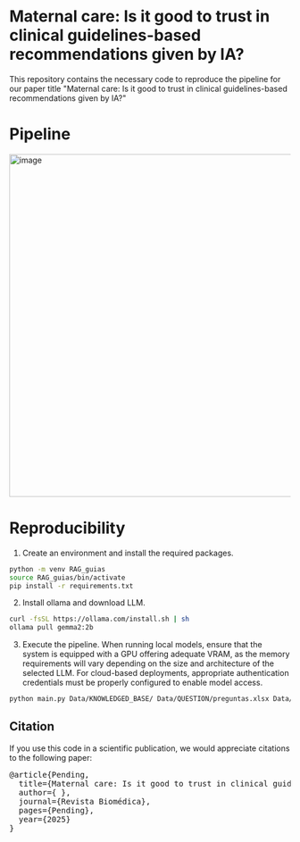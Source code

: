 # Maternal care: Is it good to trust in clinical guidelines-based recommendations given by IA?

This repository contains the necessary code to reproduce the pipeline for our paper title "Maternal care: Is it good to trust in clinical guidelines-based
recommendations given by IA?"

# Pipeline

<img width="614" alt="image" src="https://github.com/user-attachments/assets/05f8bca5-9eae-4008-8730-fe70ec1a5b69" />

# Reproducibility

1. Create an environment and install the required packages.

```bash
python -m venv RAG_guias
source RAG_guias/bin/activate
pip install -r requirements.txt
```

2. Install ollama and download LLM.

```bash
curl -fsSL https://ollama.com/install.sh | sh
ollama pull gemma2:2b
```

3. Execute the pipeline. When running local models, ensure that the system is equipped with a GPU offering adequate VRAM, as the memory requirements will vary depending on the size and architecture of the selected LLM. For cloud-based deployments, appropriate authentication credentials must be properly configured to enable model access.

```bash
python main.py Data/KNOWLEDGED_BASE/ Data/QUESTION/preguntas.xlsx Data/ANSWER/ Data/GROUND_TRUTH/ground_truth.xlsx config.yml
```

## Citation

If you use this code in a scientific publication, we would appreciate citations to the following paper:

<pre>
@article{Pending,
  title={Maternal care: Is it good to trust in clinical guidelines-based recommendations given by IA?},
  author={ },
  journal={Revista Biomédica},
  pages={Pending},
  year={2025}
}
</pre>

